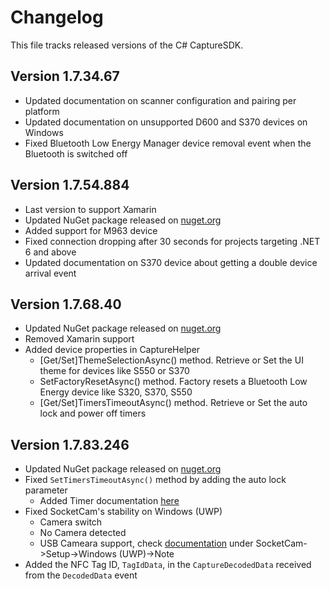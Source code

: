 # Changelog

This file tracks released versions of the C# CaptureSDK.

## Version 1.7.34.67

- Updated documentation on scanner configuration and pairing per platform
- Updated documentation on unsupported D600 and S370 devices on Windows
- Fixed Bluetooth Low Energy Manager device removal event when the Bluetooth is switched off

## Version 1.7.54.884

- Last version to support Xamarin
- Updated NuGet package released on [nuget.org](https://www.nuget.org/packages/SocketMobile.Capture)
- Added support for M963 device 
- Fixed connection dropping after 30 seconds for projects targeting .NET 6 and above
- Updated documentation on S370 device about getting a double device arrival event

## Version 1.7.68.40

- Updated NuGet package released on [nuget.org](https://www.nuget.org/packages/SocketMobile.Capture)
- Removed Xamarin support
- Added device properties in CaptureHelper
  - [Get/Set]ThemeSelectionAsync() method. Retrieve or Set the UI theme for devices like S550 or S370
  - SetFactoryResetAsync() method. Factory resets a Bluetooth Low Energy device like S320, S370, S550
  - [Get/Set]TimersTimeoutAsync() method. Retrieve or Set the auto lock and power off timers

## Version 1.7.83.246

- Updated NuGet package released on [nuget.org](https://www.nuget.org/packages/SocketMobile.Capture)
- Fixed `SetTimersTimeoutAsync()` method by adding the auto lock parameter
  - Added Timer documentation [here](https://docs.socketmobile.dev/capture/csharp/en/latest/topicsTimers.html)
- Fixed SocketCam's stability on Windows (UWP)
  - Camera switch
  - No Camera detected
  - USB Cameara support, check [documentation](https://docs.socketmobile.dev/capture/csharp/en/latest/topicsSocketCam.html) under SocketCam->Setup->Windows (UWP)->Note
- Added the NFC Tag ID, `TagIdData`, in the `CaptureDecodedData` received from the `DecodedData` event
